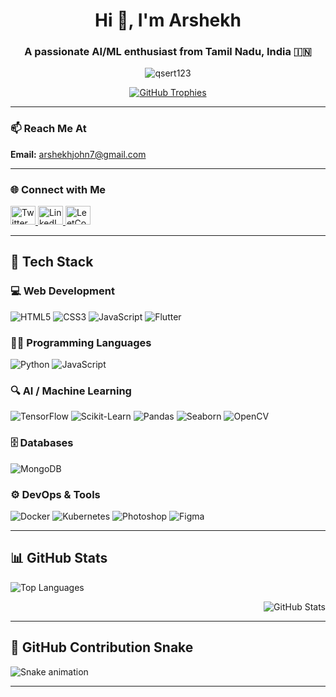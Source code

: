 <h1 align="center">Hi 👋, I'm Arshekh</h1>
<h3 align="center">A passionate AI/ML enthusiast from Tamil Nadu, India 🇮🇳</h3>

<p align="center">
  <img src="https://komarev.com/ghpvc/?username=qsert123&label=Profile%20views&color=0e75b6&style=flat" alt="qsert123" />
</p>

<p align="center">
  <a href="https://github.com/ryo-ma/github-profile-trophy">
    <img src="https://github-profile-trophy.vercel.app/?username=qsert123&theme=darkhub" alt="GitHub Trophies" />
  </a>
</p>

---

### 📫 Reach Me At
**Email:** arshekhjohn7@gmail.com

---

### 🌐 Connect with Me
<p>
  <a href="https://twitter.com/arshekhjohn7" target="_blank">
    <img src="https://raw.githubusercontent.com/rahuldkjain/github-profile-readme-generator/master/src/images/icons/Social/twitter.svg" alt="Twitter" height="30" width="40" />
  </a>
  <a href="https://linkedin.com/in/arshekh john jd" target="_blank">
    <img src="https://raw.githubusercontent.com/rahuldkjain/github-profile-readme-generator/master/src/images/icons/Social/linked-in-alt.svg" alt="LinkedIn" height="30" width="40" />
  </a>
  <a href="https://www.leetcode.com/qsert123" target="_blank">
    <img src="https://raw.githubusercontent.com/rahuldkjain/github-profile-readme-generator/master/src/images/icons/Social/leet-code.svg" alt="LeetCode" height="30" width="40" />
  </a>
</p>

---

## 🧠 Tech Stack

### 💻 Web Development
![HTML5](https://img.shields.io/badge/-HTML5-E34F26?style=flat&logo=html5&logoColor=white)
![CSS3](https://img.shields.io/badge/-CSS3-1572B6?style=flat&logo=css3&logoColor=white)
![JavaScript](https://img.shields.io/badge/-JavaScript-F7DF1E?style=flat&logo=javascript&logoColor=black)
![Flutter](https://img.shields.io/badge/-Flutter-02569B?style=flat&logo=flutter&logoColor=white)

### 🧑‍💻 Programming Languages
![Python](https://img.shields.io/badge/-Python-3776AB?style=flat&logo=python&logoColor=white)
![JavaScript](https://img.shields.io/badge/-JavaScript-F7DF1E?style=flat&logo=javascript&logoColor=black)

### 🔍 AI / Machine Learning
![TensorFlow](https://img.shields.io/badge/-TensorFlow-FF6F00?style=flat&logo=tensorflow&logoColor=white)
![Scikit-Learn](https://img.shields.io/badge/-Scikit--Learn-F7931E?style=flat&logo=scikit-learn&logoColor=white)
![Pandas](https://img.shields.io/badge/-Pandas-150458?style=flat&logo=pandas&logoColor=white)
![Seaborn](https://img.shields.io/badge/-Seaborn-2E4053?style=flat)
![OpenCV](https://img.shields.io/badge/-OpenCV-5C3EE8?style=flat&logo=opencv&logoColor=white)

### 🗄️ Databases
![MongoDB](https://img.shields.io/badge/-MongoDB-47A248?style=flat&logo=mongodb&logoColor=white)

### ⚙️ DevOps & Tools
![Docker](https://img.shields.io/badge/-Docker-2496ED?style=flat&logo=docker&logoColor=white)
![Kubernetes](https://img.shields.io/badge/-Kubernetes-326CE5?style=flat&logo=kubernetes&logoColor=white)
![Photoshop](https://img.shields.io/badge/-Photoshop-31A8FF?style=flat&logo=adobe-photoshop&logoColor=white)
![Figma](https://img.shields.io/badge/-Figma-F24E1E?style=flat&logo=figma&logoColor=white)

---

## 📊 GitHub Stats

<p align="left">
  <img src="https://github-readme-stats.vercel.app/api/top-langs?username=qsert123&show_icons=true&locale=en&layout=compact" alt="Top Languages" />
</p>

<p align="right">
  <img src="https://github-readme-stats.vercel.app/api?username=qsert123&show_icons=true&locale=en" alt="GitHub Stats" />
</p>

---

## 🐍 GitHub Contribution Snake

![Snake animation](https://github.com/qsert123/qsert123/blob/output/github-contribution-grid-snake.svg)

---
